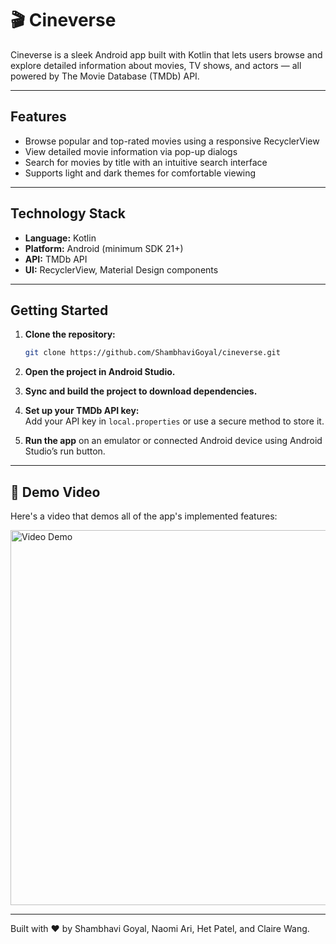 # 🎬 Cineverse

Cineverse is a sleek Android app built with Kotlin that lets users browse and explore detailed information about movies, TV shows, and actors — all powered by The Movie Database (TMDb) API.

---

## Features

- Browse popular and top-rated movies using a responsive RecyclerView  
- View detailed movie information via pop-up dialogs  
- Search for movies by title with an intuitive search interface  
- Supports light and dark themes for comfortable viewing  

---

## Technology Stack

- **Language:** Kotlin  
- **Platform:** Android (minimum SDK 21+)  
- **API:** TMDb API  
- **UI:** RecyclerView, Material Design components  

---

## Getting Started

1. **Clone the repository:**

    ```bash
    git clone https://github.com/ShambhaviGoyal/cineverse.git
    ```

2. **Open the project in Android Studio.**

3. **Sync and build the project to download dependencies.**

4. **Set up your TMDb API key:**  
   Add your API key in `local.properties` or use a secure method to store it.

5. **Run the app** on an emulator or connected Android device using Android Studio’s run button.

---

## 🎥 Demo Video

Here's a video that demos all of the app's implemented features:

<img src='cineverse_demo.gif' title='Video Demo' height='600' alt='Video Demo' />

---

Built with ❤️ by Shambhavi Goyal, Naomi Ari, Het Patel, and Claire Wang.
